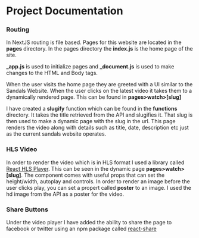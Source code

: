 # Project Documentation

### Routing

In NextJS routing is file based. Pages for this website are located in the **pages** directory. In the pages directory the **index.js** is the home page of the site.

**\_app.js** is used to initialize pages and **\_document.js** is used to make changes to the HTML and Body tags.

When the user visits the home page they are greeted with a UI similar to the Sandals Website. When the user clicks on the latest video it takes them to a dynamically rendered page. This can be found in **pages>watch>[slug]**

I have created a **slugify** function which can be found in the **functions** directory. It takes the title retrieved from the API and slugifies it. That slug is then used to make a dynamic page with the slug in the url. This page renders the video along with details such as title, date, description etc just as the current sandals website operates.

### HLS Video

In order to render the video which is in HLS format I used a library called [React HLS Player](https://www.npmjs.com/package/react-hls-player). This can be seen in the dynamic page **pages>watch>[slug]**. The component comes with useful props that can set the height/width, autoplay and controls. In order to render an image before the user clicks play, you can set a propert called **poster** to an image. I used the hd image from the API as a poster for the video.

### Share Buttons

Under the video player I have added the ability to share the page to facebook or twitter using an npm package called [react-share](https://www.npmjs.com/package/react-share)
